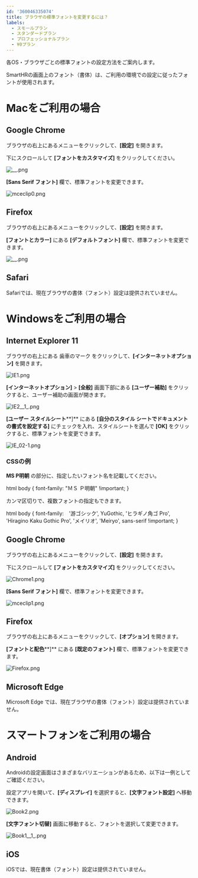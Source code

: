```yaml
---
id: '360046335074'
title: ブラウザの標準フォントを変更するには？
labels:
  - スモールプラン
  - スタンダードプラン
  - プロフェッショナルプラン
  - ¥0プラン
---
```

各OS・ブラウザごとの標準フォントの設定方法をご案内します。

SmartHRの画面上のフォント（書体）は、ご利用の環境での設定に従ったフォントが使用されます。

# Macをご利用の場合

## Google Chrome

ブラウザの右上にあるメニューをクリックして、**\[設定\]** を開きます。

下にスクロールして **\[フォントをカスタマイズ\]** をクリックしてください。

![__.png](./00___.png)

**\[Sans Serif フォント\]** 欄で、標準フォントを変更できます。

![mceclip0.png](./mceclip0.png)

## Firefox

ブラウザの右上にあるメニューをクリックして、**\[設定\]** を開きます。

**\[フォントとカラー\]** にある **\[デフォルトフォント\]** 欄で、標準フォントを変更できます。

![__.png](./01___.png)

## Safari

Safariでは、現在ブラウザの書体（フォント）設定は提供されていません。

# Windowsをご利用の場合

## Internet Explorer 11

ブラウザの右上にある 歯車のマーク をクリックして、**\[インターネットオプション\]** を開きます。

![IE1.png](./IE1.png)

**\[インターネットオプション\]** > **\[全般\]** 画面下部にある **\[ユーザー補助\]** をクリックすると、ユーザー補助の画面が開きます。

![IE2__1_.png](./IE2__1_.png)

**\[ユーザー スタイルシート****\]** にある **\[自分のスタイル シートでドキュメントの書式を設定する\]** にチェックを入れ、スタイルシートを選んで **\[OK\]** をクリックすると、標準フォントを変更できます。

![IE_02-1.png](./IE_02-1.png)

### CSSの例

**MS P明朝** の部分に、指定したいフォント名を記載してください。

html body { font-family: "ＭＳ Ｐ明朝" !important; }

カンマ区切りで、複数フォントの指定もできます。

html body { font-family:　'游ゴシック', YuGothic, 'ヒラギノ角ゴ Pro', 'Hiragino Kaku Gothic Pro', 'メイリオ', 'Meiryo', sans-serif !important; }

## Google Chrome

ブラウザの右上にあるメニューをクリックして、**\[設定\]** を開きます。

下にスクロールして **\[フォントをカスタマイズ\]** をクリックしてください。

![Chrome1.png](./Chrome1.png)

**\[Sans Serif フォント\]** 欄で、標準フォントを変更できます。

![mceclip1.png](./mceclip1.png)

## Firefox

ブラウザの右上にあるメニューをクリックして、**\[オプション\]** を開きます。

**\[フォントと配色****\]** にある **\[既定のフォント\]** 欄で、標準フォントを変更できます。

![Firefox.png](./Firefox.png)

## Microsoft Edge

Microsoft Edge では、現在ブラウザの書体（フォント）設定は提供されていません。

# スマートフォンをご利用の場合

## Android

Androidの設定画面はさまざまなバリエーションがあるため、以下は一例としてご確認ください。

設定アプリを開いて、**\[ディスプレイ\]** を選択すると、**\[文字フォント設定\]** へ移動できます。

![Book2.png](./Book2.png)

**\[文字フォント切替\]** 画面に移動すると、フォントを選択して変更できます。

![Book1__1_.png](./Book1__1_.png)

## iOS

iOSでは、現在書体（フォント）設定は提供されていません。
